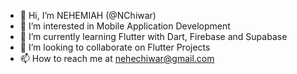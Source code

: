 - 👋 Hi, I’m NEHEMIAH (@NChiwar)
- 👀 I’m interested in Mobile Application Development 
- 🌱 I’m currently learning Flutter with Dart, Firebase and Supabase
- 💞️ I’m looking to collaborate on Flutter Projects
- 📫 How to reach me at nehechiwar@gmail.com

<!---
NChiwar/NChiwar is a ✨ special ✨ repository because its `README.md` (this file) appears on your GitHub profile.
You can click the Preview link to take a look at your changes.
--->
